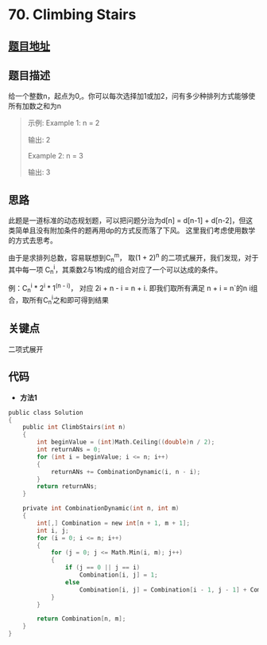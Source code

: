 #   70. Climbing Stairs

  
##  [题目地址](https://leetcode.com/problems/climbing-stairs/ )
  
  
  
##  题目描述
给一个整数n，起点为0,。你可以每次选择加1或加2，问有多少种排列方式能够使所有加数之和为n

  
  
>
>示例:
>Example 1:
>n = 2
>
>输出: 2
>
>Example 2:
>n = 3
>
>输出: 3
  
  
##  思路
此题是一道标准的动态规划题，可以把问题分治为d[n] = d[n-1] + d[n-2]，但这类简单且没有附加条件的题再用dp的方式反而落了下风。
这里我们考虑使用数学的方式去思考。

由于是求排列总数，容易联想到C<sub>n</sub><sup>m</sup>， 取(1 + 2)<sup>n</sup> 的二项式展开，我们发现，对于其中每一项 C<sub>n</sub><sup>i</sup>，其乘数2与1构成的组合对应了一个可以达成的条件。

例：C<sub>n</sub><sup>i</sup> * 2<sup>i</sup> * 1<sup>(n - i)</sup>， 对应 2i + n - i = n + i.
即我们取所有满足 n + i = n`的n i组合，取所有C<sub>n</sub><sup>i</sup>之和即可得到结果

  
  
##  关键点
二项式展开

  
##  代码
  
  
* **方法1**
```c
public class Solution
{
    public int ClimbStairs(int n)
    {
        int beginValue = (int)Math.Ceiling((double)n / 2);
        int returnANs = 0;
        for (int i = beginValue; i <= n; i++)
        {
            returnANs += CombinationDynamic(i, n - i);
        }
        return returnANs;
    }

    private int CombinationDynamic(int n, int m)
    {
        int[,] Combination = new int[n + 1, m + 1];
        int i, j;
        for (i = 0; i <= n; i++)
        {
            for (j = 0; j <= Math.Min(i, m); j++)
            {
                if (j == 0 || j == i)
                    Combination[i, j] = 1;
                else
                    Combination[i, j] = Combination[i - 1, j - 1] + Combination[i - 1, j];
            }
        }

        return Combination[n, m];
    }
}
```
  
  

